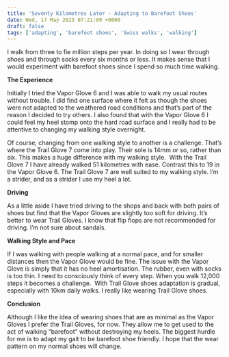 ```yaml
---
title: 'Seventy Kilometres Later - Adapting to Barefoot Shoes'
date: Wed, 17 May 2023 07:21:09 +0000
draft: false
tags: ['adapting', 'barefoot shoes', 'Swiss walks', 'walking']
---
```


I walk from three to fie million steps per year. In doing so I wear through shoes and through socks every six months or less. It makes sense that I would experiment with barefoot shoes since I spend so much time walking. 

**The Experience**

Initially I tried the Vapor Glove 6 and I was able to walk my usual routes without trouble. I did find one surface where it felt as though the shoes were not adapted to the weathered road conditions and that’s part of the reason I decided to try others. I also found that with the Vapor Glove 6 I could feel my heel stomp onto the hard road surface and I really had to be attentive to changing my walking style overnight. 

Of course, changing from one walking style to another is a challenge. That’s where the Trail Glove 7 come into play. Their sole is 14mm or so, rather than six. This makes a huge difference with my walking style.  With the Trail Glove 7 I have already walked 51 kilometres with ease. Contrast this to 19 in the Vapor Glove 6. The Trail Glove 7 are well suited to my walking style. I’m a strider, and as a strider I use my heel a lot. 

**Driving**

As a little aside I have tried driving to the shops and back with both pairs of shoes but find that the Vapor Gloves are slightly too soft for driving. It’s better to wear Trail Gloves. I know that flip flops are not recommended for driving. I’m not sure about sandals.  

**Walking Style and Pace**

If I was walking with people walking at a normal pace, and for smaller distances then the Vapor Glove would be fine. The issue with the Vapor Glove is simply that it has no heel amortisation. The rubber, even with socks is too thin. I need to consciously think of every step. When you walk 12,000 steps it becomes a challenge.  With Trail Glove shoes adaptation is gradual, especially with 10km daily walks. I really like wearing Trail Glove shoes.  

**Conclusion**

Although I like the idea of wearing shoes that are as minimal as the Vapor Gloves I prefer the Trail Gloves, for now. They allow me to get used to the act of walking “barefoot” without destroying my heels. The biggest hurdle for me is to adapt my gait to be barefoot shoe friendly. I hope that the wear pattern on my normal shoes will change.